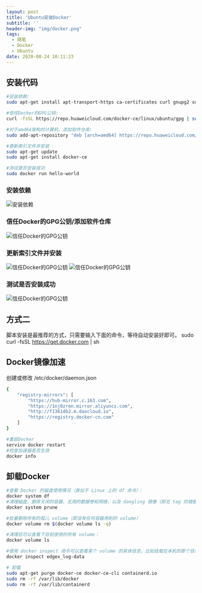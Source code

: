 ```yaml
---
layout: post
title: 'Ubuntu安装Docker'
subtitle: ''
header-img: "img/docker.png"
tags:
  - 随笔
  - Docker
  - Ubuntu
date: 2020-08-24 10:11:23
---
```


## 安装代码

```sh
#安装依赖:
sudo apt-get install apt-transport-https ca-certificates curl gnupg2 software-properties-common

#信任Docker的GPG公钥:
curl -fsSL https://repo.huaweicloud.com/docker-ce/linux/ubuntu/gpg | sudo apt-key add -

#对于amd64架构的计算机，添加软件仓库:
sudo add-apt-repository "deb [arch=amd64] https://repo.huaweicloud.com/docker-ce/linux/ubuntu $(lsb_release -cs) stable"

#更新索引文件并安装
sudo apt-get update
sudo apt-get install docker-ce

#测试是否安装成功
sudo docker run hello-world
```

### 安装依赖

![安装依赖](1.png)

### 信任Docker的GPG公钥/添加软件仓库

![信任Docker的GPG公钥](2.png)

### 更新索引文件并安装

![信任Docker的GPG公钥](3.png)
![信任Docker的GPG公钥](4.png)

### 测试是否安装成功

![信任Docker的GPG公钥](5.png)

## 方式二

脚本安装是最推荐的方式，只需要输入下面的命令，等待自动安装好即可。
sudo curl -fsSL https://get.docker.com | sh

## Docker镜像加速

创建或修改 /etc/docker/daemon.json

```bash
{
    "registry-mirrors": [
        "https://hub-mirror.c.163.com",
        "https://1nj0zren.mirror.aliyuncs.com",
        "http://f1361db2.m.daocloud.io",
        "https://registry.docker-cn.com"
    ]
}
```

```bash
#重启Docker
service docker restart
#检查加速器是否生效
docker info
```

## 卸载Docker

```bash
#查看 Docker 的磁盘使用情况（类似于 Linux 上的 df 命令）：
docker system df
#清理磁盘，删除关闭的容器、无用的数据卷和网络，以及 dangling 镜像（即无 tag 的镜像）
docker system prune

#批量删除所有的孤儿 volume（即没有任何容器用到的 volume）
docker volume rm $(docker volume ls -q)

#清理后可以查看下目前使用的所有 volume：
docker volume ls

#使用 docker inspect 命令可以查看某个 volume 的具体信息，比如挂载在本机的那个目录路径下：
docker inspect edgex_log-data

# 卸载
sudo apt-get purge docker-ce docker-ce-cli containerd.io
sudo rm -rf /var/lib/docker
sudo rm -rf /var/lib/containerd
```
